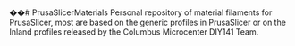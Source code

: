 ��#   P r u s a S l i c e r M a t e r i a l s  
 
Personal repository of material filaments for PrusaSlicer, most are based on the
generic profiles in PrusaSlicer or on the Inland profiles released by the
Columbus Microcenter DIY141 Team.

